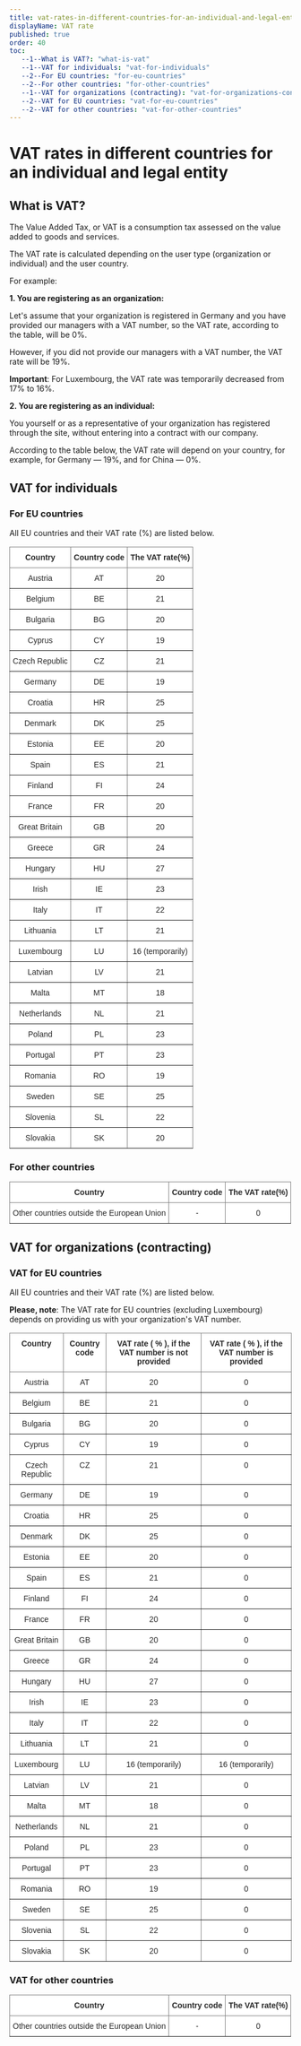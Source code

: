 ```yaml
---
title: vat-rates-in-different-countries-for-an-individual-and-legal-entity
displayName: VAT rate
published: true
order: 40
toc:
   --1--What is VAT?: "what-is-vat"
   --1--VAT for individuals: "vat-for-individuals"
   --2--For EU countries: "for-eu-countries"
   --2--For other countries: "for-other-countries"
   --1--VAT for organizations (contracting): "vat-for-organizations-contracting"
   --2--VAT for EU countries: "vat-for-eu-countries"
   --2--VAT for other countries: "vat-for-other-countries"
---
```


# VAT rates in different countries for an individual and legal entity

## What is VAT?

The Value Added Tax, or VAT is a consumption tax assessed on the value added to goods and services.

The VAT rate is calculated depending on the user type (organization or individual) and the user country.

For example:

**1\. You are registering as an organization:**

Let's assume that your organization is registered in Germany and you have provided our managers with a VAT number, so the VAT rate, according to the table, will be 0%.

However, if you did not provide our managers with a VAT number, the VAT rate will be 19%.

**Important**: For Luxembourg, the VAT rate was temporarily decreased from 17% to 16%.

**2\. You are registering as an individual:**

You yourself or as a representative of your organization has registered through the site, without entering into a contract with our company.

According to the table below, the VAT rate will depend on your country, for example, for Germany — 19%, and for China — 0%.


## VAT for individuals

### For EU countries

All EU countries and their VAT rate (%) are listed below.

<style type="text/css">
.tg  {border-collapse:collapse;border-spacing:0;}
.tg td{border-color:black;border-style:solid;border-width:1px;font-family:Arial, sans-serif;font-size:14px;
  overflow:hidden;padding:10px 5px;word-break:normal;}
.tg th{border-color:black;border-style:solid;border-width:1px;font-family:Arial, sans-serif;font-size:14px;
  font-weight:normal;overflow:hidden;padding:10px 5px;word-break:normal;}
.tg .tg-9r46{background-color:#FFF;border-color:inherit;color:#282828;font-weight:bold;text-align:center;vertical-align:top}
.tg .tg-twlz{background-color:#FFF;border-color:inherit;color:#282828;text-align:center;vertical-align:top}
</style>
<table class="tg">
<thead>
  <tr>
    <th class="tg-9r46">   Сountry     </th>
    <th class="tg-9r46">     Country code   </th>
    <th class="tg-9r46">        The VAT rate(%)    </th>
  </tr>
</thead>
<tbody>
  <tr>
    <td class="tg-twlz">Austria</td>
    <td class="tg-twlz">AT</td>
    <td class="tg-twlz">20</td>
  </tr>
  <tr>
    <td class="tg-twlz">Belgium</td>
    <td class="tg-twlz">BE</td>
    <td class="tg-twlz">21</td>
  </tr>
  <tr>
    <td class="tg-twlz">Bulgaria</td>
    <td class="tg-twlz">BG</td>
    <td class="tg-twlz">20</td>
  </tr>
  <tr>
    <td class="tg-twlz">Cyprus</td>
    <td class="tg-twlz">CY</td>
    <td class="tg-twlz">19</td>
  </tr>
  <tr>
    <td class="tg-twlz">Czech Republic</td>
    <td class="tg-twlz">CZ</td>
    <td class="tg-twlz">21</td>
  </tr>
  <tr>
    <td class="tg-twlz">Germany</td>
    <td class="tg-twlz">DE</td>
    <td class="tg-twlz">19</td>
  </tr>
  <tr>
    <td class="tg-twlz">Croatia</td>
    <td class="tg-twlz">HR</td>
    <td class="tg-twlz">25</td>
  </tr>
  <tr>
    <td class="tg-twlz">Denmark</td>
    <td class="tg-twlz">DK</td>
    <td class="tg-twlz">25</td>
  </tr>
  <tr>
    <td class="tg-twlz">Estonia</td>
    <td class="tg-twlz">EE</td>
    <td class="tg-twlz">20</td>
  </tr>
  <tr>
    <td class="tg-twlz">Spain</td>
    <td class="tg-twlz">ES</td>
    <td class="tg-twlz">21</td>
  </tr>
  <tr>
    <td class="tg-twlz">Finland</td>
    <td class="tg-twlz">FI</td>
    <td class="tg-twlz">24</td>
  </tr>
  <tr>
    <td class="tg-twlz">France</td>
    <td class="tg-twlz">FR</td>
    <td class="tg-twlz">20</td>
  </tr>
  <tr>
    <td class="tg-twlz">Great Britain</td>
    <td class="tg-twlz">GB</td>
    <td class="tg-twlz">20</td>
  </tr>
  <tr>
    <td class="tg-twlz">Greece</td>
    <td class="tg-twlz">GR</td>
    <td class="tg-twlz">24</td>
  </tr>
  <tr>
    <td class="tg-twlz">Hungary</td>
    <td class="tg-twlz">HU</td>
    <td class="tg-twlz">27</td>
  </tr>
  <tr>
    <td class="tg-twlz">Irish</td>
    <td class="tg-twlz">IE</td>
    <td class="tg-twlz">23</td>
  </tr>
  <tr>
    <td class="tg-twlz">Italy</td>
    <td class="tg-twlz">IT</td>
    <td class="tg-twlz">22</td>
  </tr>
  <tr>
    <td class="tg-twlz">Lithuania</td>
    <td class="tg-twlz">LT</td>
    <td class="tg-twlz">21</td>
  </tr>
  <tr>
    <td class="tg-twlz">Luxembourg</td>
    <td class="tg-twlz">LU</td>
    <td class="tg-twlz">16 (temporarily)</td>
  </tr>
  <tr>
    <td class="tg-twlz">Latvian</td>
    <td class="tg-twlz">LV</td>
    <td class="tg-twlz">21</td>
  </tr>
  <tr>
    <td class="tg-twlz">Malta</td>
    <td class="tg-twlz">MT</td>
    <td class="tg-twlz">18</td>
  </tr>
  <tr>
    <td class="tg-twlz">Netherlands</td>
    <td class="tg-twlz">NL</td>
    <td class="tg-twlz">21</td>
  </tr>
  <tr>
    <td class="tg-twlz">Poland</td>
    <td class="tg-twlz">PL</td>
    <td class="tg-twlz">23</td>
  </tr>
  <tr>
    <td class="tg-twlz">Portugal</td>
    <td class="tg-twlz">PT</td>
    <td class="tg-twlz">23</td>
  </tr>
  <tr>
    <td class="tg-twlz">Romania</td>
    <td class="tg-twlz">RO</td>
    <td class="tg-twlz">19</td>
  </tr>
  <tr>
    <td class="tg-twlz">Sweden</td>
    <td class="tg-twlz">SE</td>
    <td class="tg-twlz">25</td>
  </tr>
  <tr>
    <td class="tg-twlz">Slovenia</td>
    <td class="tg-twlz">SL</td>
    <td class="tg-twlz">22</td>
  </tr>
  <tr>
    <td class="tg-twlz">Slovakia</td>
    <td class="tg-twlz">SK</td>
    <td class="tg-twlz">20</td>
  </tr>
</tbody>
</table>

### For other countries

<style type="text/css">
.tg  {border-collapse:collapse;border-spacing:0;}
.tg td{border-color:black;border-style:solid;border-width:1px;font-family:Arial, sans-serif;font-size:14px;
  overflow:hidden;padding:10px 5px;word-break:normal;}
.tg th{border-color:black;border-style:solid;border-width:1px;font-family:Arial, sans-serif;font-size:14px;
  font-weight:normal;overflow:hidden;padding:10px 5px;word-break:normal;}
.tg .tg-9r46{background-color:#FFF;border-color:inherit;color:#282828;font-weight:bold;text-align:center;vertical-align:top}
.tg .tg-twlz{background-color:#FFF;border-color:inherit;color:#282828;text-align:center;vertical-align:top}
</style>
<table class="tg">
<thead>
  <tr>
    <th class="tg-9r46">  Country     </th>
    <th class="tg-9r46">     Country code   </th>
    <th class="tg-9r46">        The VAT rate(%)    </th>
  </tr>
</thead>
<tbody>
  <tr>
    <td class="tg-twlz">Other countries outside the European Union</td>
    <td class="tg-twlz">-</td>
    <td class="tg-twlz">0</td>
  </tr>
</tbody>
</table>

## VAT for organizations (contracting)

### VAT for EU countries

All EU countries and their VAT rate (%) are listed below.

**Please, note**: The VAT rate for EU countries (excluding Luxembourg) depends on providing us with your organization's VAT number.

<style type="text/css">
.tg  {border-collapse:collapse;border-spacing:0;}
.tg td{border-color:black;border-style:solid;border-width:1px;font-family:Arial, sans-serif;font-size:14px;
  overflow:hidden;padding:10px 5px;word-break:normal;}
.tg th{border-color:black;border-style:solid;border-width:1px;font-family:Arial, sans-serif;font-size:14px;
  font-weight:normal;overflow:hidden;padding:10px 5px;word-break:normal;}
.tg .tg-9r46{background-color:#FFF;border-color:inherit;color:#282828;font-weight:bold;text-align:center;vertical-align:top}
.tg .tg-twlz{background-color:#FFF;border-color:inherit;color:#282828;text-align:center;vertical-align:top}
</style>
<table class="tg">
<thead>
  <tr>
    <th class="tg-9r46">    Сountry     </th>
    <th class="tg-9r46">     Country code   </th>
    <th class="tg-9r46"> VAT rate ( % ), if the VAT number is not provided    </th>
    <th class="tg-9r46">VAT rate ( % ), if the VAT number is provided</th>
  </tr>
</thead>
<tbody>
  <tr>
    <td class="tg-twlz">Austria</td>
    <td class="tg-twlz">AT</td>
    <td class="tg-twlz">20</td>
    <td class="tg-twlz">0</td>
  </tr>
  <tr>
    <td class="tg-twlz">Belgium</td>
    <td class="tg-twlz">BE</td>
    <td class="tg-twlz">21</td>
    <td class="tg-twlz">0</td>
  </tr>
  <tr>
    <td class="tg-twlz">Bulgaria</td>
    <td class="tg-twlz">BG</td>
    <td class="tg-twlz">20</td>
    <td class="tg-twlz">0</td>
  </tr>
  <tr>
    <td class="tg-twlz">Cyprus</td>
    <td class="tg-twlz">CY</td>
    <td class="tg-twlz">19</td>
    <td class="tg-twlz">0</td>
  </tr>
  <tr>
    <td class="tg-twlz">Czech Republic</td>
    <td class="tg-twlz">CZ</td>
    <td class="tg-twlz">21</td>
    <td class="tg-twlz">0</td>
  </tr>
  <tr>
    <td class="tg-twlz">Germany</td>
    <td class="tg-twlz">DE</td>
    <td class="tg-twlz">19</td>
    <td class="tg-twlz">0</td>
  </tr>
  <tr>
    <td class="tg-twlz">Croatia</td>
    <td class="tg-twlz">HR</td>
    <td class="tg-twlz">25</td>
    <td class="tg-twlz">0</td>
  </tr>
  <tr>
    <td class="tg-twlz">Denmark</td>
    <td class="tg-twlz">DK</td>
    <td class="tg-twlz">25</td>
    <td class="tg-twlz">0</td>
  </tr>
  <tr>
    <td class="tg-twlz">Estonia</td>
    <td class="tg-twlz">EE</td>
    <td class="tg-twlz">20</td>
    <td class="tg-twlz">0</td>
  </tr>
  <tr>
    <td class="tg-twlz">Spain</td>
    <td class="tg-twlz">ES</td>
    <td class="tg-twlz">21</td>
    <td class="tg-twlz">0</td>
  </tr>
  <tr>
    <td class="tg-twlz">Finland</td>
    <td class="tg-twlz">FI</td>
    <td class="tg-twlz">24</td>
    <td class="tg-twlz">0</td>
  </tr>
  <tr>
    <td class="tg-twlz">France</td>
    <td class="tg-twlz">FR</td>
    <td class="tg-twlz">20</td>
    <td class="tg-twlz">0</td>
  </tr>
  <tr>
    <td class="tg-twlz">Great Britain</td>
    <td class="tg-twlz">GB</td>
    <td class="tg-twlz">20</td>
    <td class="tg-twlz">0</td>
  </tr>
  <tr>
    <td class="tg-twlz">Greece</td>
    <td class="tg-twlz">GR</td>
    <td class="tg-twlz">24</td>
    <td class="tg-twlz">0</td>
  </tr>
  <tr>
    <td class="tg-twlz">Hungary</td>
    <td class="tg-twlz">HU</td>
    <td class="tg-twlz">27</td>
    <td class="tg-twlz">0</td>
  </tr>
  <tr>
    <td class="tg-twlz">Irish</td>
    <td class="tg-twlz">IE</td>
    <td class="tg-twlz">23</td>
    <td class="tg-twlz">0</td>
  </tr>
  <tr>
    <td class="tg-twlz">Italy</td>
    <td class="tg-twlz">IT</td>
    <td class="tg-twlz">22</td>
    <td class="tg-twlz">0</td>
  </tr>
  <tr>
    <td class="tg-twlz">Lithuania</td>
    <td class="tg-twlz">LT</td>
    <td class="tg-twlz">21</td>
    <td class="tg-twlz">0</td>
  </tr>
  <tr>
    <td class="tg-twlz">Luxembourg</td>
    <td class="tg-twlz">LU</td>
    <td class="tg-twlz">16 (temporarily)</td>
    <td class="tg-twlz">16 (temporarily)</td>
  </tr>
  <tr>
    <td class="tg-twlz">Latvian</td>
    <td class="tg-twlz">LV</td>
    <td class="tg-twlz">21</td>
    <td class="tg-twlz">0</td>
  </tr>
  <tr>
    <td class="tg-twlz">Malta</td>
    <td class="tg-twlz">MT</td>
    <td class="tg-twlz">18</td>
    <td class="tg-twlz">0</td>
  </tr>
  <tr>
    <td class="tg-twlz">Netherlands</td>
    <td class="tg-twlz">NL</td>
    <td class="tg-twlz">21</td>
    <td class="tg-twlz">0</td>
  </tr>
  <tr>
    <td class="tg-twlz">Poland</td>
    <td class="tg-twlz">PL</td>
    <td class="tg-twlz">23</td>
    <td class="tg-twlz">0</td>
  </tr>
  <tr>
    <td class="tg-twlz">Portugal</td>
    <td class="tg-twlz">PT</td>
    <td class="tg-twlz">23</td>
    <td class="tg-twlz">0</td>
  </tr>
  <tr>
    <td class="tg-twlz">Romania</td>
    <td class="tg-twlz">RO</td>
    <td class="tg-twlz">19</td>
    <td class="tg-twlz">0</td>
  </tr>
  <tr>
    <td class="tg-twlz">Sweden</td>
    <td class="tg-twlz">SE</td>
    <td class="tg-twlz">25</td>
    <td class="tg-twlz">0</td>
  </tr>
  <tr>
    <td class="tg-twlz">Slovenia</td>
    <td class="tg-twlz">SL</td>
    <td class="tg-twlz">22</td>
    <td class="tg-twlz">0</td>
  </tr>
  <tr>
    <td class="tg-twlz">Slovakia</td>
    <td class="tg-twlz">SK</td>
    <td class="tg-twlz">20</td>
    <td class="tg-twlz">0</td>
  </tr>
</tbody>
</table>

### VAT for other countries

<style type="text/css">
.tg  {border-collapse:collapse;border-spacing:0;}
.tg td{border-color:black;border-style:solid;border-width:1px;font-family:Arial, sans-serif;font-size:14px;
  overflow:hidden;padding:10px 5px;word-break:normal;}
.tg th{border-color:black;border-style:solid;border-width:1px;font-family:Arial, sans-serif;font-size:14px;
  font-weight:normal;overflow:hidden;padding:10px 5px;word-break:normal;}
.tg .tg-9r46{background-color:#FFF;border-color:inherit;color:#282828;font-weight:bold;text-align:center;vertical-align:top}
.tg .tg-twlz{background-color:#FFF;border-color:inherit;color:#282828;text-align:center;vertical-align:top}
</style>
<table class="tg">
<thead>
  <tr>
    <th class="tg-9r46">  Country     </th>
    <th class="tg-9r46">     Country code   </th>
    <th class="tg-9r46">        The VAT rate(%)    </th>
  </tr>
</thead>
<tbody>
  <tr>
    <td class="tg-twlz">Other countries outside the European Union</td>
    <td class="tg-twlz">-</td>
    <td class="tg-twlz">0</td>
  </tr>
</tbody>
</table>
